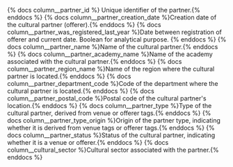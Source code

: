 {% docs column__partner_id %} Unique identifier of the partner.{% enddocs %}
{% docs column__partner_creation_date %}Creation date of the cultural partner (offerer).{% enddocs %}
{% docs column__partner_was_registered_last_year %}Date between registration of offerer and current date. Boolean for analytical purpose. {% enddocs %}
{% docs column__partner_name %}Name of the cultural partner.{% enddocs %}
{% docs column__partner_academy_name %}Name of the academy associated with the cultural partner.{% enddocs %}
{% docs column__partner_region_name %}Name of the region where the cultural partner is located.{% enddocs %}
{% docs column__partner_department_code %}Code of the department where the cultural partner is located.{% enddocs %}
{% docs column__partner_postal_code %}Postal code of the cultural partner's location.{% enddocs %}
{% docs column__partner_type %}Type of the cultural partner, derived from venue or offerer tags.{% enddocs %}
{% docs column__partner_type_origin %}Origin of the partner type, indicating whether it is derived from venue tags or offerer tags.{% enddocs %}
{% docs column__partner_status %}Status of the cultural partner, indicating whether it is a venue or offerer.{% enddocs %}
{% docs column__cultural_sector %}Cultural sector associated with the partner.{% enddocs %}
